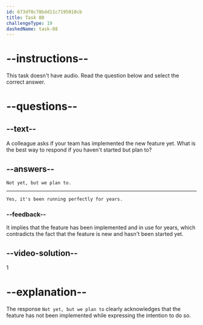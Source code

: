 ```yaml
---
id: 673df0c78bdd11c7195010cb
title: Task 88
challengeType: 19
dashedName: task-88
---
```


<!-- SPEAKING -->

# --instructions--

This task doesn't have audio. Read the question below and select the correct answer.

# --questions--

## --text--

A colleague asks if your team has implemented the new feature yet. What is the best way to respond if you haven't started but plan to?

## --answers--

`Not yet, but we plan to.`

---

`Yes, it's been running perfectly for years.`

### --feedback--

It implies that the feature has been implemented and in use for years, which contradicts the fact that the feature is new and hasn't been started yet.

## --video-solution--

1

# --explanation--

The response `Not yet, but we plan to` clearly acknowledges that the feature has not been implemented while expressing the intention to do so.
